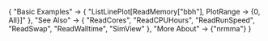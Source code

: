 {
  "Basic Examples" -> {
    "ListLinePlot[ReadMemory[\"bbh\"], PlotRange -> {0, All}]"
    },
  "See Also" -> {
   "ReadCores",
   "ReadCPUHours",
   "ReadRunSpeed",
   "ReadSwap",
   "ReadWalltime",
   "SimView"
   },
  "More About" -> {"nrmma"}
}
